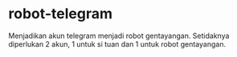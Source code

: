 # robot-telegram
Menjadikan akun telegram menjadi robot gentayangan.
Setidaknya diperlukan 2 akun, 1 untuk si tuan dan 1 untuk robot gentayangan.
